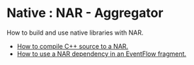 # Native : NAR - Aggregator

How to build and use native libraries with NAR.

* [How to compile C++ source to a NAR.](nar-cpplib)
* [How to use a NAR dependency in an EventFlow fragment.](nar-eventflow)
